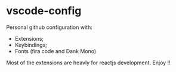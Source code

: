 # vscode-config
Personal github configuration with: 
 - Extensions;
 - Keybindings;
 - Fonts (fira code and Dank Mono)
 
 
Most of the extensions are heavly for reactjs development.
Enjoy !!
